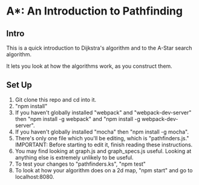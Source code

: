 # A*: An Introduction to Pathfinding

## Intro

This is a quick introduction to Dijkstra's algorithm and to the A-Star search algorithm.

It lets you look at how the algorithms work, as you construct them.

## Set Up

1. Git clone this repo and cd into it.
2. "npm install"
3. If you haven't globally installed "webpack" and "webpack-dev-server" then "npm install -g webpack" and "npm install -g webpack-dev-server".
4. If you haven't globally installed "mocha" then "npm install -g mocha".
5. There's only one file which you'll be editing, which is "pathfinders.js." IMPORTANT: Before starting to edit it, finish reading these instructions.
6. You may find looking at graph.js and graph_specs.js useful.  Looking at anything else is extremely unlikely to be useful.
7. To test your changes to "pathfinders.ks", "npm test"
8. To look at how your algorithm does on a 2d map, "npm start" and go to localhost:8080.


